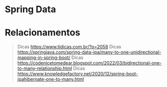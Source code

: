 # Spring Data

# Relacionamentos
>Dicas https://www.tidicas.com.br/?p=2058
>Dicas https://springjava.com/spring-data-jpa/many-to-one-unidirectional-mapping-in-spring-boot/
>Dicas https://codenicetomedear.blogspot.com/2022/03/bidirectional-one-to-many-relationship.html
>Dicas https://www.knowledgefactory.net/2020/12/spring-boot-jpahibernate-one-to-many.html
